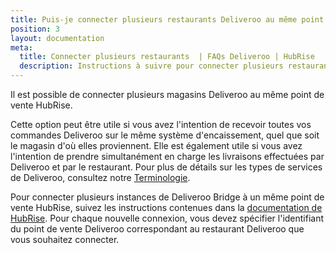 ```yaml
---
title: Puis-je connecter plusieurs restaurants Deliveroo au même point de vente HubRise ?
position: 3
layout: documentation
meta:
  title: Connecter plusieurs restaurants  | FAQs Deliveroo | HubRise
  description: Instructions à suivre pour connecter plusieurs restaurants Deliveroo sur le même point de vente HubRise. Recevoir toutes les commandes sur la même caisse.
---
```


Il est possible de connecter plusieurs magasins Deliveroo au même point de vente HubRise.

Cette option peut être utile si vous avez l'intention de recevoir toutes vos commandes Deliveroo sur le même système d'encaissement, quel que soit le magasin d'où elles proviennent. Elle est également utile si vous avez l'intention de prendre simultanément en charge les livraisons effectuées par Deliveroo et par le restaurant. Pour plus de détails sur les types de services de Deliveroo, consultez notre [Terminologie](/apps/deliveroo/terminologie#types-de-service).

Pour connecter plusieurs instances de Deliveroo Bridge à un même point de vente HubRise, suivez les instructions contenues dans la [documentation de HubRise](/fr/docs/faqs/connect-multiple-instances-same-app/). Pour chaque nouvelle connexion, vous devez spécifier l'identifiant du point de vente Deliveroo correspondant au restaurant Deliveroo que vous souhaitez connecter.
